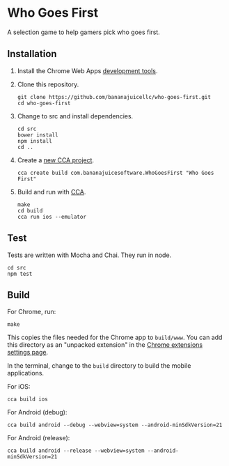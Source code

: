 # Who Goes First

A selection game to help gamers pick who goes first.

## Installation

1. Install the Chrome Web Apps [development
   tools](https://github.com/MobileChromeApps/mobile-chrome-apps/blob/master/docs/Installation.md).
1. Clone this repository.

    ```
    git clone https://github.com/bananajuicellc/who-goes-first.git
    cd who-goes-first
    ```

1. Change to src and install dependencies.

    ```
    cd src
    bower install
    npm install
    cd ..
    ```

1. Create a [new CCA
   project](https://github.com/MobileChromeApps/mobile-chrome-apps/blob/master/docs/CreateProject.md).

    ```
    cca create build com.bananajuicesoftware.WhoGoesFirst "Who Goes First"
    ```

1. Build and run with
   [CCA](https://github.com/MobileChromeApps/mobile-chrome-apps/blob/master/docs/Develop.md).

    ```
    make
    cd build
    cca run ios --emulator
    ```

## Test

Tests are written with Mocha and Chai. They run in node.

```
cd src
npm test
```

## Build

For Chrome, run:

```
make
```

This copies the files needed for the Chrome app to `build/www`. You can add
this directory as an "unpacked extension" in the
[Chrome extensions settings page](chrome://extensions/).

In the terminal, change to the `build` directory to build the mobile applications.

For iOS:

```
cca build ios
```

For Android (debug):

```
cca build android --debug --webview=system --android-minSdkVersion=21
```

For Android (release):

```
cca build android --release --webview=system --android-minSdkVersion=21 
```

